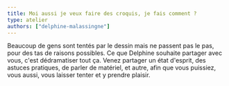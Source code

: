 ```yaml
---
title: Moi aussi je veux faire des croquis, je fais comment ?
type: atelier
authors: ["delphine-malassingne"]
---
```


Beaucoup de gens sont tentés par le dessin mais ne passent pas le pas, pour des tas de raisons possibles. Ce que Delphine souhaite partager avec vous, c'est dédramatiser tout ça. Venez partager un état d'esprit, des astuces pratiques, de parler de matériel, et autre, afin que vous puissiez, vous aussi, vous laisser tenter et y prendre plaisir.
